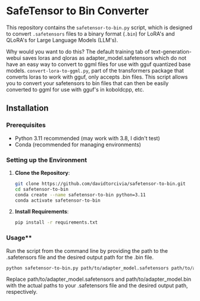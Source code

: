 # SafeTensor to Bin Converter

This repository contains the `safetensor-to-bin.py` script, which is designed to convert `.safetensors` files to a binary format (`.bin`) for LoRA's and QLoRA's for Large Language Models (LLM's).

Why would you want to do this? The default training tab of text-generation-webui saves loras and qloras as adapter_model.safetensors which do not have an easy way to convert to ggml files for use with gguf quantized base models. `convert-lora-to-ggml.py`, part of the transformers package that converts loras to work with gguf, only accepts .bin files. This script allows you to convert your safetensors to bin files that can then be easily converted to ggml for use with gguf's in koboldcpp, etc.

## Installation

### Prerequisites

- Python 3.11 recommended (may work with 3.8, I didn't test)
- Conda (recommended for managing environments)

### Setting up the Environment

1. **Clone the Repository**:

   ```bash
   git clone https://github.com/davidtorcivia/safetensor-to-bin.git
   cd safetensor-to-bin
   conda create --name safetensor-to-bin python=3.11
   conda activate safetensor-to-bin
   ```
2. **Install Requirements**:

   ```bash
   pip install -r requirements.txt
   ```
### Usage**

   Run the script from the command line by providing the path to the .safetensors file and the desired output path for the .bin file.
   ```bash
   python safetensor-to-bin.py path/to/adapter_model.safetensors path/to/adapter_model.bin
   ```
   Replace path/to/adapter_model.safetensors and path/to/adapter_model.bin with the actual paths to your .safetensors file and the desired output path, respectively.
